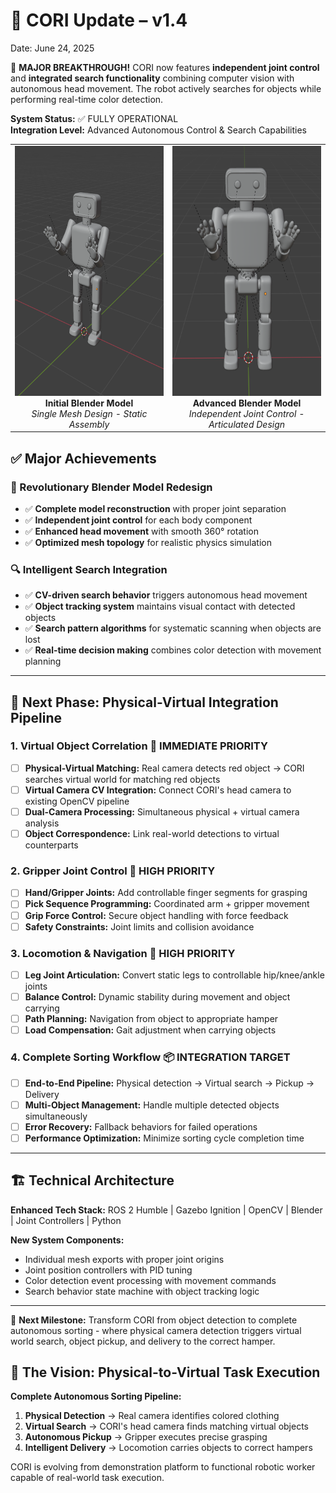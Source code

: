 # 📢 CORI Update – v1.4

Date: June 24, 2025

🎯 **MAJOR BREAKTHROUGH!** CORI now features **independent joint control** and **integrated search functionality** combining computer vision with autonomous head movement. The robot actively searches for objects while performing real-time color detection.

**System Status:** ✅ FULLY OPERATIONAL  
**Integration Level:** Advanced Autonomous Control & Search Capabilities  

<div align="center">
  <table>
    <tr>
      <td width="50%" align="center">
        <img src="https://github.com/J-Uptegraph/CORI/blob/main/assets/imgs/CORI_Blender_Build_img1.png" height="400px"/>
        <br><b>Initial Blender Model</b><br>
        <em>Single Mesh Design - Static Assembly</em>
      </td>
      <td width="50%" align="center">
        <img src="https://github.com/J-Uptegraph/CORI/blob/main/assets/imgs/CORI_Blender_Build_img2.png" height="400px"/>
        <br><b>Advanced Blender Model</b><br>
        <em>Independent Joint Control - Articulated Design</em>
      </td>
    </tr>
  </table>
</div>

## ✅ Major Achievements

### 🎨 Revolutionary Blender Model Redesign
- ✅ **Complete model reconstruction** with proper joint separation
- ✅ **Independent joint control** for each body component
- ✅ **Enhanced head movement** with smooth 360° rotation
- ✅ **Optimized mesh topology** for realistic physics simulation

### 🔍 Intelligent Search Integration
- ✅ **CV-driven search behavior** triggers autonomous head movement
- ✅ **Object tracking system** maintains visual contact with detected objects
- ✅ **Search pattern algorithms** for systematic scanning when objects are lost
- ✅ **Real-time decision making** combines color detection with movement planning

---

## 🚀 Next Phase: Physical-Virtual Integration Pipeline

### 1. **Virtual Object Correlation** 🎯 **IMMEDIATE PRIORITY**
- [ ] **Physical-Virtual Matching:** Real camera detects red object → CORI searches virtual world for matching red objects
- [ ] **Virtual Camera CV Integration:** Connect CORI's head camera to existing OpenCV pipeline
- [ ] **Dual-Camera Processing:** Simultaneous physical + virtual camera analysis
- [ ] **Object Correspondence:** Link real-world detections to virtual counterparts

### 2. **Gripper Joint Control** 🤖 **HIGH PRIORITY**
- [ ] **Hand/Gripper Joints:** Add controllable finger segments for grasping
- [ ] **Pick Sequence Programming:** Coordinated arm + gripper movement
- [ ] **Grip Force Control:** Secure object handling with force feedback
- [ ] **Safety Constraints:** Joint limits and collision avoidance

### 3. **Locomotion & Navigation** 🚶 **HIGH PRIORITY**
- [ ] **Leg Joint Articulation:** Convert static legs to controllable hip/knee/ankle joints
- [ ] **Balance Control:** Dynamic stability during movement and object carrying
- [ ] **Path Planning:** Navigation from object to appropriate hamper
- [ ] **Load Compensation:** Gait adjustment when carrying objects

### 4. **Complete Sorting Workflow** 📦 **INTEGRATION TARGET**
- [ ] **End-to-End Pipeline:** Physical detection → Virtual search → Pickup → Delivery
- [ ] **Multi-Object Management:** Handle multiple detected objects simultaneously
- [ ] **Error Recovery:** Fallback behaviors for failed operations
- [ ] **Performance Optimization:** Minimize sorting cycle completion time

---

## 🏗️ Technical Architecture

**Enhanced Tech Stack:** ROS 2 Humble | Gazebo Ignition | OpenCV | Blender | Joint Controllers | Python

**New System Components:**
- Individual mesh exports with proper joint origins
- Joint position controllers with PID tuning
- Color detection event processing with movement commands
- Search behavior state machine with object tracking logic

---

🎯 **Next Milestone:** Transform CORI from object detection to complete autonomous sorting - where physical camera detection triggers virtual world search, object pickup, and delivery to the correct hamper.

## 💫 The Vision: Physical-to-Virtual Task Execution

**Complete Autonomous Sorting Pipeline:**
1. **Physical Detection** → Real camera identifies colored clothing
2. **Virtual Search** → CORI's head camera finds matching virtual objects  
3. **Autonomous Pickup** → Gripper executes precise grasping
4. **Intelligent Delivery** → Locomotion carries objects to correct hampers

CORI is evolving from demonstration platform to functional robotic worker capable of real-world task execution.
